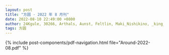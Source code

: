 ```yaml
---
layout: post
title: "方圆 - 2022 年 8 月刊"
date: 2022-08-10 22:49:00 +0800
author: 24Kgule, 30266, Arthals, Aunst, Feltlin, Maki_Nishikino, _king_zy_, nuo_mi_, send_9, yitiaoyu, Everyone
tags: 方圆
---
```


{% include post-components/pdf-navigation.html file="Around-2022-08.pdf" %}